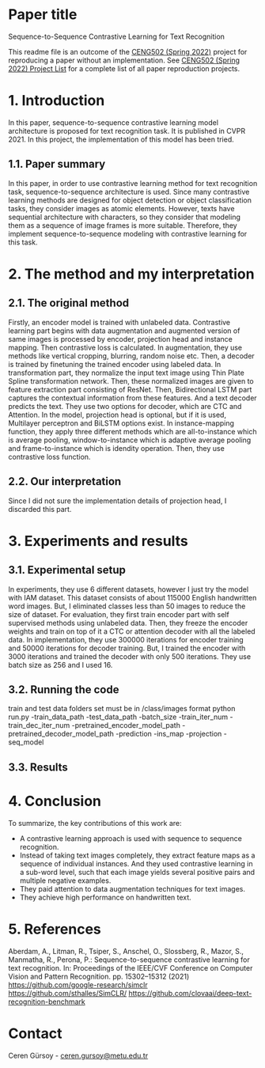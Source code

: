 # Paper title 
Sequence-to-Sequence Contrastive Learning for Text Recognition

This readme file is an outcome of the [CENG502 (Spring 2022)](https://ceng.metu.edu.tr/~skalkan/ADL/) project for reproducing a paper without an implementation. See [CENG502 (Spring 2022) Project List]([https://github.com/sinankalkan/CENG502-Spring2021](https://github.com/CENG502-Projects/CENG502-Spring2022)) for a complete list of all paper reproduction projects.

# 1. Introduction
In this paper, sequence-to-sequence contrastive learning model architecture is proposed for text recognition task. It is published in CVPR 2021. In this project, the implementation of this model has been tried.

## 1.1. Paper summary
In this paper, in order to use contrastive learning method for text recognition task, sequence-to-sequence architecture is used. Since many contrastive learning methods are designed for object detection or object classification tasks, they consider images as atomic elements. However, texts have sequential architecture with characters, so they consider that modeling them as a sequence of image frames is more suitable. Therefore, they implement sequence-to-sequence modeling with contrastive learning for this task. 

# 2. The method and my interpretation

## 2.1. The original method

Firstly, an encoder model is trained with unlabeled data. Contrastive learning part begins with data augmentation and augmented version of same images is processed by encoder, projection head and instance mapping. Then contrastive loss is calculated. In augmentation, they use methods like vertical cropping, blurring, random noise etc. Then, a decoder is trained by finetuning the trained encoder using labeled data. In transformation part, they normalize the input text image using Thin Plate Spline transformation network. Then, these normalized images are given to feature extraction part consisting of ResNet. Then, Bidirectional LSTM part captures the contextual information from these features. And a text decoder predicts the text. They use two options for decoder, which are CTC and Attention. In the model, projection head is optional, but if it is used, Multilayer perceptron and BiLSTM options exist. In instance-mapping function, they apply three different methods which are all-to-instance which is average pooling, window-to-instance which is adaptive average pooling and frame-to-instance which is idendity operation. Then, they use contrastive loss function. 

## 2.2. Our interpretation 
Since I did not sure the implementation details of projection head, I discarded this part.

# 3. Experiments and results

## 3.1. Experimental setup
In experiments, they use 6 different datasets, however I just try the model with IAM dataset. This dataset consists of about 115000 English handwritten word images. But, I eliminated classes less than 50 images to reduce the size of dataset. For evaluation, they first train encoder part with self supervised methods using unlabeled data. Then, they freeze the encoder weights and train on top of it a CTC or attention decoder with all the labeled data. In implementation, they use 300000 iterations for encoder training and 50000 iterations for decoder training. But, I trained the encoder with 3000 iterations and trained the decoder with only 500 iterations. They use batch size as 256 and I used 16.

## 3.2. Running the code
train and test data folders set must be in /class/images format
python run.py -train_data_path -test_data_path -batch_size -train_iter_num -train_dec_iter_num -pretrained_encoder_model_path -pretrained_decoder_model_path -prediction -ins_map -projection -seq_model

## 3.3. Results

# 4. Conclusion

To summarize, the key contributions of this work are:
- A contrastive learning approach is used with sequence to sequence recognition.
- Instead of taking text images completely, they extract feature maps as a sequence of individual instances. And they used contrastive learning in a sub-word level, such that each image yields several positive pairs and multiple negative examples.
- They paid attention to data augmentation techniques for text images.
- They achieve high performance on handwritten text.

# 5. References
Aberdam, A., Litman, R., Tsiper, S., Anschel, O., Slossberg, R., Mazor, S., Manmatha, R., Perona, P.: Sequence-to-sequence contrastive learning for text recognition. In: Proceedings of the IEEE/CVF Conference on Computer Vision and Pattern Recognition. pp. 15302–15312 (2021)
https://github.com/google-research/simclr
https://github.com/sthalles/SimCLR/
https://github.com/clovaai/deep-text-recognition-benchmark

# Contact
Ceren Gürsoy - ceren.gursoy@metu.edu.tr
